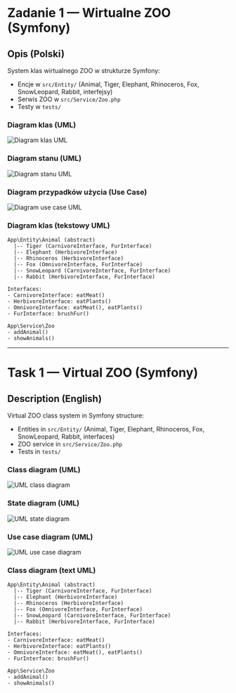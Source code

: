 # Zadanie 1 — Wirtualne ZOO (Symfony)

## Opis (Polski)

System klas wirtualnego ZOO w strukturze Symfony:
- Encje w `src/Entity/` (Animal, Tiger, Elephant, Rhinoceros, Fox, SnowLeopard, Rabbit, interfejsy)
- Serwis ZOO w `src/Service/Zoo.php`
- Testy w `tests/`

### Diagram klas (UML)

![Diagram klas UML](uml/zoo.jpg)

### Diagram stanu (UML)

![Diagram stanu UML](uml/zoo_state.jpg)

### Diagram przypadków użycia (Use Case)

![Diagram use case UML](uml/zoo_usecase.jpg)

### Diagram klas (tekstowy UML)

```
App\Entity\Animal (abstract)
  |-- Tiger (CarnivoreInterface, FurInterface)
  |-- Elephant (HerbivoreInterface)
  |-- Rhinoceros (HerbivoreInterface)
  |-- Fox (OmnivoreInterface, FurInterface)
  |-- SnowLeopard (CarnivoreInterface, FurInterface)
  |-- Rabbit (HerbivoreInterface, FurInterface)

Interfaces:
- CarnivoreInterface: eatMeat()
- HerbivoreInterface: eatPlants()
- OmnivoreInterface: eatMeat(), eatPlants()
- FurInterface: brushFur()

App\Service\Zoo
- addAnimal()
- showAnimals()
```

---

# Task 1 — Virtual ZOO (Symfony)

## Description (English)

Virtual ZOO class system in Symfony structure:
- Entities in `src/Entity/` (Animal, Tiger, Elephant, Rhinoceros, Fox, SnowLeopard, Rabbit, interfaces)
- ZOO service in `src/Service/Zoo.php`
- Tests in `tests/`

### Class diagram (UML)

![UML class diagram](uml/zoo.jpg)

### State diagram (UML)

![UML state diagram](uml/zoo_state.jpg)

### Use case diagram (UML)

![UML use case diagram](uml/zoo_usecase.jpg)

### Class diagram (text UML)

```
App\Entity\Animal (abstract)
  |-- Tiger (CarnivoreInterface, FurInterface)
  |-- Elephant (HerbivoreInterface)
  |-- Rhinoceros (HerbivoreInterface)
  |-- Fox (OmnivoreInterface, FurInterface)
  |-- SnowLeopard (CarnivoreInterface, FurInterface)
  |-- Rabbit (HerbivoreInterface, FurInterface)

Interfaces:
- CarnivoreInterface: eatMeat()
- HerbivoreInterface: eatPlants()
- OmnivoreInterface: eatMeat(), eatPlants()
- FurInterface: brushFur()

App\Service\Zoo
- addAnimal()
- showAnimals()
``` 